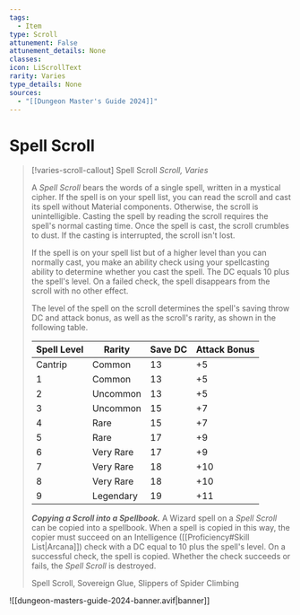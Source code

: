 ```yaml
---
tags:
  - Item
type: Scroll
attunement: False
attunement_details: None
classes:
icon: LiScrollText
rarity: Varies
type_details: None
sources: 
  - "[[Dungeon Master's Guide 2024]]"
---
```

# Spell Scroll
>[!varies-scroll-callout] Spell Scroll
>_Scroll, Varies_
>
>A _Spell Scroll_ bears the words of a single spell, written in a mystical cipher. If the spell is on your spell list, you can read the scroll and cast its spell without Material components. Otherwise, the scroll is unintelligible. Casting the spell by reading the scroll requires the spell's normal casting time. Once the spell is cast, the scroll crumbles to dust. If the casting is interrupted, the scroll isn't lost.
>
>If the spell is on your spell list but of a higher level than you can normally cast, you make an ability check using your spellcasting ability to determine whether you cast the spell. The DC equals 10 plus the spell's level. On a failed check, the spell disappears from the scroll with no other effect.
>
>The level of the spell on the scroll determines the spell's saving throw DC and attack bonus, as well as the scroll's rarity, as shown in the following table.
>
>|Spell Level|Rarity|Save DC|Attack Bonus|
>|---|---|---|---|
>|Cantrip|Common|13|+5|
>|1|Common|13|+5|
>|2|Uncommon|13|+5|
>|3|Uncommon|15|+7|
>|4|Rare|15|+7|
>|5|Rare|17|+9|
>|6|Very Rare|17|+9|
>|7|Very Rare|18|+10|
>|8|Very Rare|18|+10|
>|9|Legendary|19|+11|
>
>**_Copying a Scroll into a Spellbook._** A Wizard spell on a _Spell Scroll_ can be copied into a spellbook. When a spell is copied in this way, the copier must succeed on an Intelligence ([[Proficiency#Skill List\|Arcana]]) check with a DC equal to 10 plus the spell's level. On a successful check, the spell is copied. Whether the check succeeds or fails, the _Spell Scroll_ is destroyed.
>
>
>Spell Scroll, Sovereign Glue, Slippers of Spider Climbing
>


![[dungeon-masters-guide-2024-banner.avif|banner]]